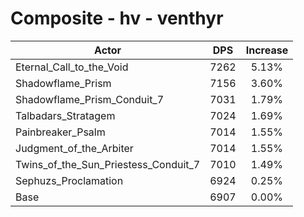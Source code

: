 # Composite - hv - venthyr
| Actor | DPS | Increase |
|---|:---:|:---:|
|Eternal_Call_to_the_Void|7262|5.13%|
|Shadowflame_Prism|7156|3.60%|
|Shadowflame_Prism_Conduit_7|7031|1.79%|
|Talbadars_Stratagem|7024|1.69%|
|Painbreaker_Psalm|7014|1.55%|
|Judgment_of_the_Arbiter|7014|1.55%|
|Twins_of_the_Sun_Priestess_Conduit_7|7010|1.49%|
|Sephuzs_Proclamation|6924|0.25%|
|Base|6907|0.00%|
